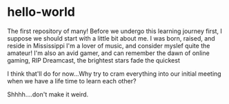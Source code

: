 # hello-world
The first repository of many!
Before we undergo this learning journey first, I suppose we should start with a little bit about me. 
  I was born, raised, and reside in Mississippi
  I'm a lover of music, and consider myslef quite the amateur!
  I'm also an avid gamer, and can remember the dawn of online gaming, RIP Dreamcast, the brightest stars fade the quickest
  
  I think that'll do for now...Why try to cram everything into our initial meeting when we have a life time to learn each other?

Shhhh....don't make it weird. 
